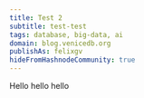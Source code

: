 ```yaml
---
title: Test 2
subtitle: test-test
tags: database, big-data, ai
domain: blog.venicedb.org
publishAs: felixgv 
hideFromHashnodeCommunity: true
---
```


Hello hello hello
